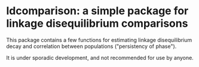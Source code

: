 # ldcomparison: a simple package for linkage disequilibrium comparisons


This package contains a few functions for estimating linkage disequilibrium
decay and correlation between populations ("persistency of phase").

It is under sporadic development, and not recommended for use by anyone.
